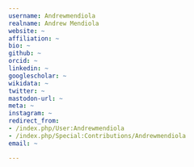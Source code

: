 ```yaml
---
username: Andrewmendiola
realname: Andrew Mendiola
website: ~
affiliation: ~
bio: ~
github: ~
orcid: ~
linkedin: ~
googlescholar: ~
wikidata: ~
twitter: ~
mastodon-url: ~
meta: ~
instagram: ~
redirect_from:
- /index.php/User:Andrewmendiola
- /index.php/Special:Contributions/Andrewmendiola
email: ~

---
```

